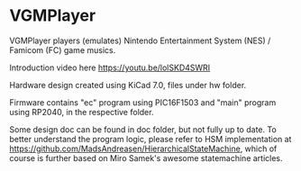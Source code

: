 # VGMPlayer

VGMPlayer players (emulates) Nintendo Entertainment System (NES) / Famicom (FC) game musics.

Introduction video here https://youtu.be/lolSKD4SWRI

Hardware design created using KiCad 7.0, files under hw folder.

Firmware contains "ec" program using PIC16F1503 and "main" program using RP2040, in the respective folder. 

Some design doc can be found in doc folder, but not fully up to date. To better understand the program logic, please refer to HSM implementation at  https://github.com/MadsAndreasen/HierarchicalStateMachine, which of course is further based on Miro Samek's awesome statemachine articles.











